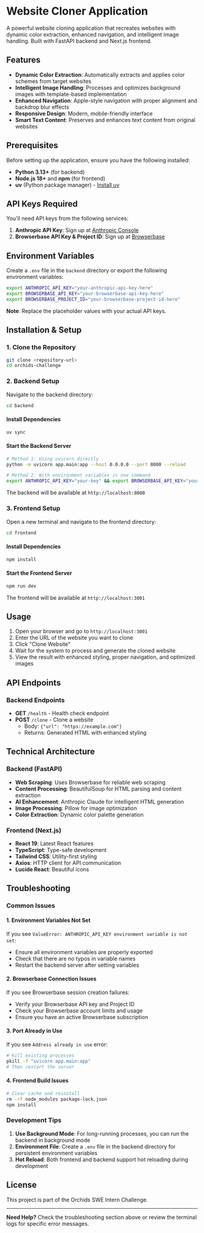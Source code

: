 # Website Cloner Application

A powerful website cloning application that recreates websites with dynamic color extraction, enhanced navigation, and intelligent image handling. Built with FastAPI backend and Next.js frontend.

## Features

-  **Dynamic Color Extraction**: Automatically extracts and applies color schemes from target websites
-  **Intelligent Image Handling**: Processes and optimizes background images with template-based implementation
-  **Enhanced Navigation**: Apple-style navigation with proper alignment and backdrop blur effects
-  **Responsive Design**: Modern, mobile-friendly interface
-  **Smart Text Content**: Preserves and enhances text content from original websites

## Prerequisites

Before setting up the application, ensure you have the following installed:

- **Python 3.13+** (for backend)
- **Node.js 18+** and **npm** (for frontend)
- **uv** (Python package manager) - [Install uv](https://docs.astral.sh/uv/getting-started/installation/)

## API Keys Required

You'll need API keys from the following services:

1. **Anthropic API Key**: Sign up at [Anthropic Console](https://console.anthropic.com/)
2. **Browserbase API Key & Project ID**: Sign up at [Browserbase](https://www.browserbase.com/)

## Environment Variables

Create a `.env` file in the `backend` directory or export the following environment variables:

```bash
export ANTHROPIC_API_KEY="your-anthropic-api-key-here"
export BROWSERBASE_API_KEY="your-browserbase-api-key-here"
export BROWSERBASE_PROJECT_ID="your-browserbase-project-id-here"
```

**Note**: Replace the placeholder values with your actual API keys.
## Installation & Setup

### 1. Clone the Repository

```bash
git clone <repository-url>
cd orchids-challenge
```

### 2. Backend Setup

Navigate to the backend directory:

```bash
cd backend
```

#### Install Dependencies

```bash
uv sync
```

#### Start the Backend Server

```bash
# Method 1: Using uvicorn directly
python -m uvicorn app.main:app --host 0.0.0.0 --port 8000 --reload

# Method 2: With environment variables in one command
export ANTHROPIC_API_KEY="your-key" && export BROWSERBASE_API_KEY="your-key" && export BROWSERBASE_PROJECT_ID="your-project-id" && python -m uvicorn app.main:app --host 0.0.0.0 --port 8000 --reload
```

The backend will be available at `http://localhost:8000`

### 3. Frontend Setup

Open a new terminal and navigate to the frontend directory:

```bash
cd frontend
```

#### Install Dependencies

```bash
npm install
```

#### Start the Frontend Server

```bash
npm run dev
```

The frontend will be available at `http://localhost:3001`

## Usage

1. Open your browser and go to `http://localhost:3001`
2. Enter the URL of the website you want to clone
3. Click "Clone Website" 
4. Wait for the system to process and generate the cloned website
5. View the result with enhanced styling, proper navigation, and optimized images

## API Endpoints

### Backend Endpoints

- **GET** `/health` - Health check endpoint
- **POST** `/clone` - Clone a website
  - Body: `{"url": "https://example.com"}`
  - Returns: Generated HTML with enhanced styling

## Technical Architecture

### Backend (FastAPI)
- **Web Scraping**: Uses Browserbase for reliable web scraping
- **Content Processing**: BeautifulSoup for HTML parsing and content extraction
- **AI Enhancement**: Anthropic Claude for intelligent HTML generation
- **Image Processing**: Pillow for image optimization
- **Color Extraction**: Dynamic color palette generation

### Frontend (Next.js)
- **React 19**: Latest React features
- **TypeScript**: Type-safe development
- **Tailwind CSS**: Utility-first styling
- **Axios**: HTTP client for API communication
- **Lucide React**: Beautiful icons

## Troubleshooting

### Common Issues

#### 1. Environment Variables Not Set
If you see `ValueError: ANTHROPIC_API_KEY environment variable is not set`:
- Ensure all environment variables are properly exported
- Check that there are no typos in variable names
- Restart the backend server after setting variables

#### 2. Browserbase Connection Issues
If you see Browserbase session creation failures:
- Verify your Browserbase API key and Project ID
- Check your Browserbase account limits and usage
- Ensure you have an active Browserbase subscription

#### 3. Port Already in Use
If you see `Address already in use` error:
```bash
# Kill existing processes
pkill -f "uvicorn app.main:app"
# Then restart the server
```

#### 4. Frontend Build Issues
```bash
# Clear cache and reinstall
rm -rf node_modules package-lock.json
npm install
```

### Development Tips

1. **Use Background Mode**: For long-running processes, you can run the backend in background mode
2. **Environment File**: Create a `.env` file in the backend directory for persistent environment variables
3. **Hot Reload**: Both frontend and backend support hot reloading during development


## License

This project is part of the Orchids SWE Intern Challenge.

---

**Need Help?** Check the troubleshooting section above or review the terminal logs for specific error messages.
